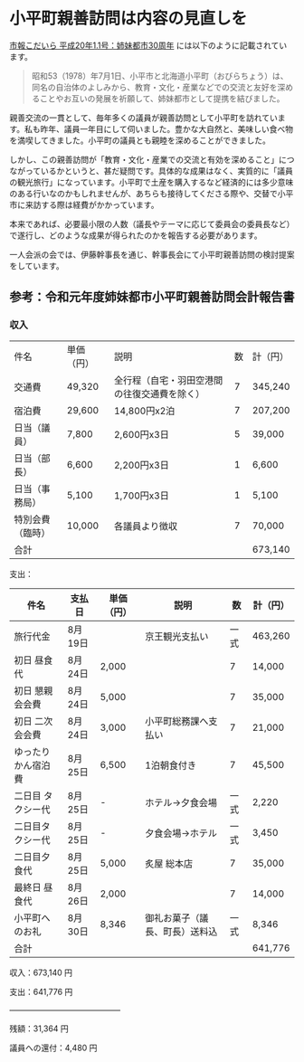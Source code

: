 # 小平町親善訪問は内容の見直しを

[市報こだいら 平成20年1.1号：姉妹都市30周年](https://web.archive.org/web/20200525023132/https://www.city.kodaira.tokyo.jp/shihou/files/5756/005756/att_0000004.pdf) には以下のように記載されています。

> 昭和53（1978）年7月1日、小平市と北海道小平町（おびらちょう）は、同名の自治体のよしみから、教育・文化・産業などでの交流と友好を深めることやお互いの発展を祈願して、姉妹都市として提携を結びました。

親善交流の一貫として、毎年多くの議員が親善訪問として小平町を訪れています。私も昨年、議員一年目にして伺いました。豊かな大自然と、美味しい食べ物を満喫してきました。小平町の議員とも親睦を深めることができました。

しかし、この親善訪問が「教育・文化・産業での交流と有効を深めること」につながっているかというと、甚だ疑問です。具体的な成果はなく、実質的に「議員の観光旅行」になっています。小平町で土産を購入するなど経済的には多少意味のある行いなのかもしれませんが、あちらも接待してくださる際や、交替で小平市に来訪する際は経費がかかっています。

本来であれば、必要最小限の人数（議長やテーマに応じて委員会の委員長など）で遂行し、どのような成果が得られたのかを報告する必要があります。

一人会派の会では、伊藤幹事長を通じ、幹事長会にて小平町親善訪問の検討提案をしています。

## 参考：令和元年度姉妹都市小平町親善訪問会計報告書
### 収入
<table>
    <tr>
        <td>件名</td>
        <td>単価（円）</td>
        <td>説明</td>
        <td>数</td>
        <td>計（円）</td>
    </tr>
    <tr>
        <td>交通費</td>
        <td>49,320 </td>
        <td>全行程（自宅・羽田空港間の往復交通費を除く）</td>
        <td>7</td>
        <td>345,240 </td>
    </tr>
    <tr>
        <td>宿泊費</td>
        <td>29,600 </td>
        <td>14,800円x2泊</td>
        <td>7</td>
        <td>207,200 </td>
    </tr>
    <tr>
        <td>日当（議員）</td>
        <td>7,800 </td>
        <td>2,600円x3日</td>
        <td>5</td>
        <td>39,000 </td>
    </tr>
    <tr>
        <td>日当（部長）</td>
        <td>6,600 </td>
        <td>2,200円x3日</td>
        <td>1</td>
        <td>6,600 </td>
    </tr>
    <tr>
        <td>日当（事務局）</td>
        <td>5,100 </td>
        <td>1,700円x3日</td>
        <td>1</td>
        <td>5,100 </td>
    </tr>
    <tr>
        <td>特別会費（臨時）</td>
        <td>10,000 </td>
        <td>各議員より徴収</td>
        <td>7</td>
        <td>70,000 </td>
    </tr>
    <tr>
        <td colspan=4>合計</td>
        <td>673,140 </td>
    </tr>
</table>


支出：
<table>
<thead>
    <tr>
        <th>件名</th>
        <th>支払日</th>
        <th>単価（円）</th>
        <th>説明</th>
        <th>数</th>
        <th>計（円）</th>
    </tr>
    </thead>
    <tbody>
    <tr>
        <td>旅行代金</td>
        <td>8月19日</td>
        <td></td>
        <td>京王観光支払い</td>
        <td>一式</td>
        <td>463,260 </td>
    </tr>
    <tr>
        <td>初日 昼食代</td>
        <td>8月24日</td>
        <td>2,000 </td>
        <td></td>
        <td>7</td>
        <td>14,000 </td>
    </tr>
    <tr>
        <td>初日 懇親会会費</td>
        <td>8月24日</td>
        <td>5,000 </td>
        <td></td>
        <td>7</td>
        <td>35,000 </td>
    </tr>
    <tr>
        <td>初日 二次会会費</td>
        <td>8月24日</td>
        <td>3,000 </td>
        <td>小平町総務課へ支払い</td>
        <td>7</td>
        <td>21,000 </td>
    </tr>
    <tr>
        <td>ゆったりかん宿泊費</td>
        <td>8月25日</td>
        <td>6,500 </td>
        <td>1泊朝食付き</td>
        <td>7</td>
        <td>45,500 </td>
    </tr>
    <tr>
        <td>二日目 タクシー代</td>
        <td>8月25日</td>
        <td>-</td>
        <td>ホテル→夕食会場</td>
        <td>一式</td>
        <td>2,220 </td>
    </tr>
    <tr>
        <td>二日目タクシー代</td>
        <td>8月25日</td>
        <td>-</td>
        <td>夕食会場→ホテル</td>
        <td>一式</td>
        <td>3,450 </td>
    </tr>
    <tr>
        <td>二日目夕食代</td>
        <td>8月25日</td>
        <td>5,000 </td>
        <td>炙屋 総本店</td>
        <td>7</td>
        <td>35,000 </td>
    </tr>
    <tr>
        <td>最終日 昼食代</td>
        <td>8月26日</td>
        <td>2,000 </td>
        <td></td>
        <td>7</td>
        <td>14,000 </td>
    </tr>
    <tr>
        <td>小平町へのお礼</td>
        <td>8月30日</td>
        <td>8,346 </td>
        <td>御礼お菓子（議長、町長）送料込</td>
        <td>一式</td>
        <td>8,346 </td>
    </tr>
    <tr>
        <td colspan=5>合計</td>
        <td>641,776 </td>
    </tr>
    </tbody>
</table>

収入：673,140 円

支出：641,776 円

――――――――――――――

残額：31,364 円

議員への還付：4,480 円